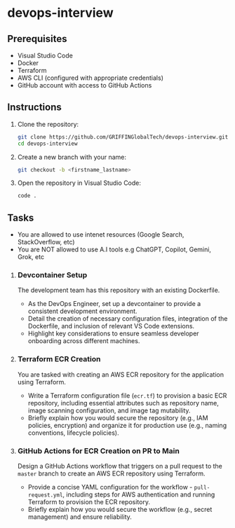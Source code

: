# devops-interview

## Prerequisites
- Visual Studio Code
- Docker
- Terraform
- AWS CLI (configured with appropriate credentials)
- GitHub account with access to GitHub Actions

## Instructions
1. Clone the repository:
    ```sh
    git clone https://github.com/GRIFFINGlobalTech/devops-interview.git
    cd devops-interview
    ```

2. Create a new branch with your name:
    ```sh
    git checkout -b <firstname_lastname>
    ```

3. Open the repository in Visual Studio Code:
    ```sh
    code .
    ```

## Tasks
   - You are allowed to use intenet resources (Google Search, StackOverflow, etc)
   - You are NOT allowed to use A.I tools e.g ChatGPT, Copilot, Gemini, Grok, etc
1. ### Devcontainer Setup
   The development team has this repository with an existing Dockerfile.
   - As the DevOps Engineer, set up a devcontainer to provide a consistent development environment.
   - Detail the creation of necessary configuration files, integration of the Dockerfile, and inclusion of relevant VS Code extensions.
   - Highlight key considerations to ensure seamless developer onboarding across different machines.

2. ### Terraform ECR Creation
   You are tasked with creating an AWS ECR repository for the application using Terraform.
   - Write a Terraform configuration file (`ecr.tf`) to provision a basic ECR repository, including essential attributes such as repository name, image scanning configuration, and image tag mutability.
   - Briefly explain how you would secure the repository (e.g., IAM policies, encryption) and organize it for production use (e.g., naming conventions, lifecycle policies).

3. ### GitHub Actions for ECR Creation on PR to Main
   Design a GitHub Actions workflow that triggers on a pull request to the `master` branch to create an AWS ECR repository using Terraform.
   - Provide a concise YAML configuration for the workflow - `pull-request.yml`, including steps for AWS authentication and running Terraform to provision the ECR repository.
   - Briefly explain how you would secure the workflow (e.g., secret management) and ensure reliability.